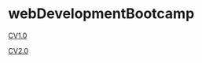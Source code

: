 # webDevelopmentBootcamp

[CV1.0](https://lalo1898jr.github.io/webDevelopmentBootcamp/HTML-PersonalSite/index.html)

[CV2.0](https://lalo1898jr.github.io/webDevelopmentBootcamp/CSS-MySite/index.html)
